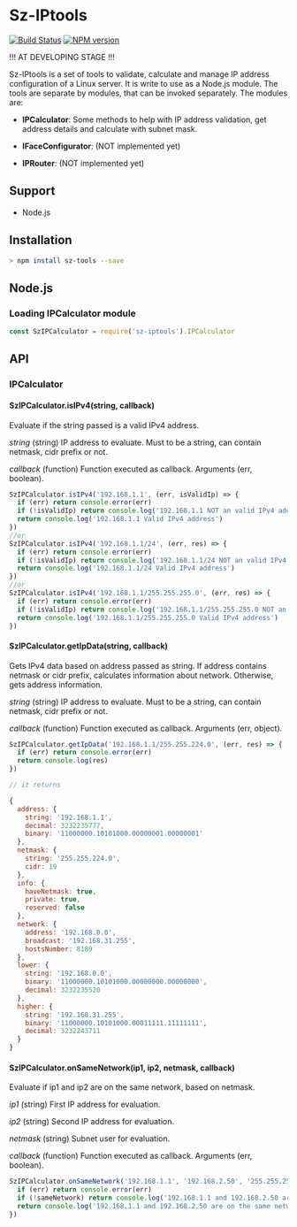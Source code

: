 # Sz-IPtools

[![Build Status](https://travis-ci.org/gsomenzi/sz-iptools.svg?branch=master)](https://travis-ci.org/gsomenzi/sz-iptools)
[![NPM version](https://img.shields.io/npm/v/sz-iptools.svg)](https://www.npmjs.com/package/sz-iptools)

!!! AT DEVELOPING STAGE !!!

Sz-IPtools is a set of tools to validate, calculate and manage IP address configuration of a Linux server. It is write to use as a Node.js module. The tools are separate by modules, that can be invoked separately. The modules are:

 * <b>IPCalculator</b>: Some methods to help with IP address validation, get address details and calculate with subnet mask.

 * <b>IFaceConfigurator</b>: (NOT implemented yet)

 * <b>IPRouter</b>: (NOT implemented yet)

## Support

 * Node.js
 
## Installation

```sh
> npm install sz-tools --save
```

## Node.js

 ### Loading IPCalculator module
 ```javascript
 const SzIPCalculator = require('sz-iptools').IPCalculator
 ```

## API

### IPCalculator

#### SzIPCalculator.isIPv4(string, callback)
Evaluate if the string passed is a valid IPv4 address.

*string* (string) IP address to evaluate. Must to be a string, can contain netmask, cidr prefix or not.

*callback* (function) Function executed as callback. Arguments (err, boolean).

```javascript
SzIPCalculator.isIPv4('192.168.1.1', (err, isValidIp) => {
  if (err) return console.error(err)
  if (!isValidIp) return console.log('192.168.1.1 NOT an valid IPv4 address')
  return console.log('192.168.1.1 Valid IPv4 address')
})
//or
SzIPCalculator.isIPv4('192.168.1.1/24', (err, res) => {
  if (err) return console.error(err)
  if (!isValidIp) return console.log('192.168.1.1/24 NOT an valid IPv4 address')
  return console.log('192.168.1.1/24 Valid IPv4 address')
})
//or
SzIPCalculator.isIPv4('192.168.1.1/255.255.255.0', (err, res) => {
  if (err) return console.error(err)
  if (!isValidIp) return console.log('192.168.1.1/255.255.255.0 NOT an valid IPv4 address')
  return console.log('192.168.1.1/255.255.255.0 Valid IPv4 address')
})
```

#### SzIPCalculator.getIpData(string, callback)
Gets IPv4 data based on address passed as string. If address contains netmask or cidr prefix, calculates information about network. Otherwise, gets address information.

*string* (string) IP address to evaluate. Must to be a string, can contain netmask, cidr prefix or not.

*callback* (function) Function executed as callback. Arguments (err, object).

```javascript
SzIPCalculator.getIpData('192.168.1.1/255.255.224.0', (err, res) => {
  if (err) return console.error(err)
  return console.log(res)
})

// it returns

{ 
  address: { 
    string: '192.168.1.1',
    decimal: 3232235777,
    binary: '11000000.10101000.00000001.00000001' 
  },
  netmask: { 
    string: '255.255.224.0',
    cidr: 19 
  },
  info: { 
    haveNetmask: true, 
    private: true, 
    reserved: false 
  },
  network: {
    address: '192.168.0.0',
    broadcast: '192.168.31.255',
    hostsNumber: 8189 
  },
  lower: { 
    string: '192.168.0.0',
    binary: '11000000.10101000.00000000.00000000',
    decimal: 3232235520 
  },
  higher: { 
    string: '192.168.31.255',
    binary: '11000000.10101000.00011111.11111111',
    decimal: 3232243711 
  } 
}
```

#### SzIPCalculator.onSameNetwork(ip1, ip2, netmask, callback)
Evaluate if ip1 and ip2 are on the same network, based on netmask.

*ip1* (string) First IP address for evaluation.

*ip2* (string) Second IP address for evaluation.

*netmask* (string) Subnet user for evaluation.

*callback* (function) Function executed as callback. Arguments (err, boolean).

```javascript
SzIPCalculator.onSameNetwork('192.168.1.1', '192.168.2.50', '255.255.255.0', (err, sameNetwork) => {
  if (err) return console.error(err)
  if (!sameNetwork) return console.log('192.168.1.1 and 192.168.2.50 are NOT on the same network.')
  return console.log('192.168.1.1 and 192.168.2.50 are on the same network.')
})
```
